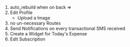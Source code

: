 1. auto_rebuild when on back =>
2. Edit Profile
   * Upload a Image
3. no un-necessary Routes
4. Send Notifications on every transactional SMS received
5. Create a Widget for Today's Expense
6. Edit Subscription